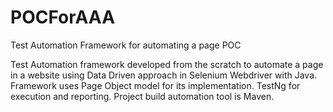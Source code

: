# POCForAAA
Test Automation Framework for automating a page POC

Test Automation framework developed from the scratch to automate a page in a website using Data Driven approach in Selenium Webdriver with Java.
Framework uses Page Object model for its implementation. TestNg for execution and reporting. Project build automation tool is Maven.
